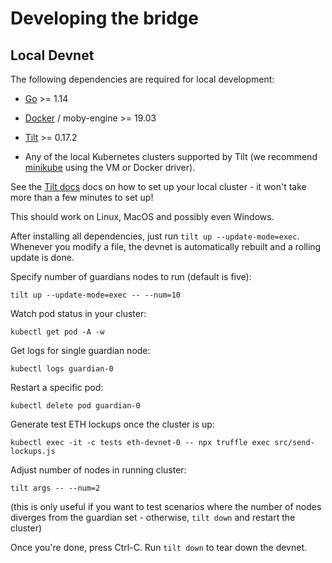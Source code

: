# Developing the bridge

## Local Devnet

The following dependencies are required for local development:

- [Go](https://golang.org/dl/) >= 1.14
- [Docker](https://docs.docker.com/engine/install/) / moby-engine >= 19.03
- [Tilt](http://tilt.dev/) >= 0.17.2

- Any of the local Kubernetes clusters supported by Tilt 
  (we recommend [minikube](https://kubernetes.io/docs/setup/learning-environment/minikube/) using the VM or Docker driver).

See the [Tilt docs](https://docs.tilt.dev/install.html) docs on how to set up your local cluster -
it won't take more than a few minutes to set up!

This should work on Linux, MacOS and possibly even Windows.

After installing all dependencies, just run `tilt up --update-mode=exec`. 
Whenever you modify a file, the devnet is automatically rebuilt and a rolling update is done.

Specify number of guardians nodes to run (default is five):

    tilt up --update-mode=exec -- --num=10

Watch pod status in your cluster:

    kubectl get pod -A -w
    
Get logs for single guardian node:

    kubectl logs guardian-0

Restart a specific pod:

    kubectl delete pod guardian-0

Generate test ETH lockups once the cluster is up:

    kubectl exec -it -c tests eth-devnet-0 -- npx truffle exec src/send-lockups.js

Adjust number of nodes in running cluster:

    tilt args -- --num=2
    
(this is only useful if you want to test scenarios where the number
of nodes diverges from the guardian set - otherwise, `tilt down` and restart the cluster)

Once you're done, press Ctrl-C. Run `tilt down` to tear down the devnet.
